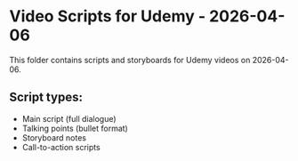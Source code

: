 # Video Scripts for Udemy - 2026-04-06

This folder contains scripts and storyboards for Udemy videos on 2026-04-06.

## Script types:
- Main script (full dialogue)
- Talking points (bullet format)
- Storyboard notes
- Call-to-action scripts
